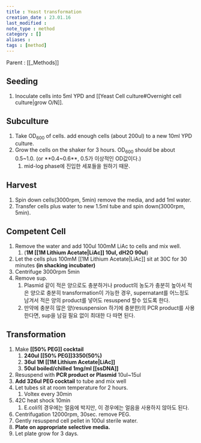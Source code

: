 ```yaml
---
title : Yeast transformation
creation_date : 23.01.16
last_modified :
note_type : method
category : []
aliases : 
tags : [method]
---
```


Parent : [[_Methods]]

## Seeding
1. Inoculate cells into 5ml YPD and [[Yeast Cell culture#Overnight cell culture|grow O/N]].
	
## Subculture
1. Take OD<sub>600</sub> of cells. add enough cells (about 200ul) to a new 10ml YPD culture.
2. Grow the cells on the shaker for 3 hours. OD<sub>600</sub> should be about 0.5~1.0. (or **0.4~0.6**, 0.5가 이상적인 OD값이다.)
	1. mid-log phase에 진입한 세포들을 원하기 때문.

## Harvest
1. Spin down cells(3000rpm, 5min) remove the media, and add 1ml water.
2. Transfer cells plus water to new 1.5ml tube and spin down(3000rpm, 5min).

## Competent Cell
1. Remove the water and add 100ul 100mM LiAc to cells and mix well.
	1. (**1M [[1M Lithium Acetate|LiAc]] 10ul, dH2O 90ul**)
2. Let the cells plus 100mM [[1M Lithium Acetate|LiAc]] sit at 30C for 30 minutes **(in shacking incubater)**
3. Centrifuge 3000rpm 5min
4. Remove sup.
	1.  Plasmid 같이 적은 양으로도 충분하거나 product의 농도가 충분히 높아서 적은 양으로 충분히 transformation이 가능한 경우, supernatant를 어느정도 남겨서 적은 양의 product를 넣어도 resuspend 할수 있도록 한다.
	2. 만약에 충분히 많은 양(resuspension 하기에 충분한)의 PCR product를 사용한다면, sup을 남길 필요 없이 최대한 다 따면 된다.

## Transformation
1. Make **[[50% PEG]] cocktail** 
	1. **240ul [[50% PEG]]3350(50%)**
	2. **36ul 1M [[1M Lithium Acetate|LiAc]]**
	3. **50ul boiled/chilled 1mg/ml [[ssDNA]]**
2. Resuspend with **PCR product or Plasmid** 10ul~15ul
3. **Add 326ul PEG cocktail** to tube and mix well
4. Let tubes sit at room temperature for 2 hours. 
	1. Voltex every 30min 
5. 42C heat shock 10min
	1. E.coli의 경우에는 얼음에 박지만, 이 경우에는 얼음을 사용하지 않아도 된다.
6. Centrifugation 12000rpm, 30sec. remove PEG.
7. Gently resuspend cell pellet in 100ul sterile water.
8. **Plate on appropriate selective media.**
9. Let plate grow for 3 days.